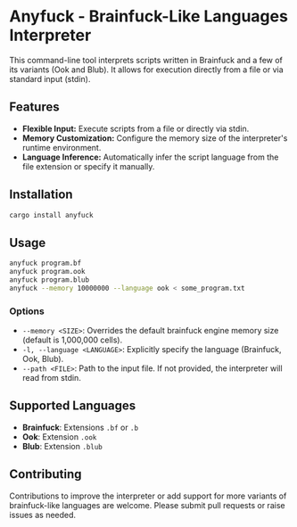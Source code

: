 # Anyfuck - Brainfuck-Like Languages Interpreter

This command-line tool interprets scripts written in Brainfuck and a few of its variants (Ook and Blub). It allows for execution directly from a file or via standard input (stdin).

## Features

- **Flexible Input:** Execute scripts from a file or directly via stdin.
- **Memory Customization:** Configure the memory size of the interpreter's runtime environment.
- **Language Inference:** Automatically infer the script language from the file extension or specify it manually.

## Installation

```bash
cargo install anyfuck
```

## Usage

```bash
anyfuck program.bf
anyfuck program.ook
anyfuck program.blub
anyfuck --memory 10000000 --language ook < some_program.txt
```

### Options

- `--memory <SIZE>`: Overrides the default brainfuck engine memory size (default is 1,000,000 cells).
- `-l, --language <LANGUAGE>`: Explicitly specify the language (Brainfuck, Ook, Blub).
- `--path <FILE>`: Path to the input file. If not provided, the interpreter will read from stdin.

## Supported Languages

- **Brainfuck**: Extensions `.bf` or `.b`
- **Ook**: Extension `.ook`
- **Blub**: Extension `.blub`

## Contributing

Contributions to improve the interpreter or add support for more variants of brainfuck-like languages are welcome. Please submit pull requests or raise issues as needed.
